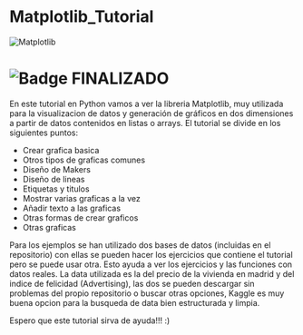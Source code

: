 # Matplotlib_Tutorial

![Matplotlib](https://github.com/Vozmediano/Matplotlib_Tutorial/assets/140751734/65057ed8-81e0-4ef3-96ce-182f36a70e3a)

# ![Badge FINALIZADO](https://img.shields.io/badge/STATUS-FINALIZADO-green)

En este tutorial en Python vamos a ver la libreria Matplotlib, muy utilizada para la visualizacion de datos y generación de gráficos en dos dimensiones a partir de datos contenidos en listas o arrays. El tutorial se divide en los siguientes puntos:


  - Crear grafica basica
  - Otros tipos de graficas comunes
  - Diseño de Makers
  - Diseño de lineas
  - Etiquetas y titulos
  - Mostrar varias graficas a la vez
  - Añadir texto a las graficas
  - Otras formas de crear graficos
  - Otras graficas

Para los ejemplos se han utilizado dos bases de datos (incluidas en el repositorio) con ellas se pueden hacer los ejercicios que contiene el tutorial pero se puede usar otra. Esto ayuda a ver los ejercicios y las funciones con datos reales. 
La data utilizada es la del precio de la vivienda en madrid y del indice de felicidad (Advertising), las dos se pueden descargar sin problemas del propio repositorio o buscar otras opciones, Kaggle es muy buena opcion para la busqueda de data bien estructurada y limpia.

Espero que este tutorial sirva de ayuda!!! :)
